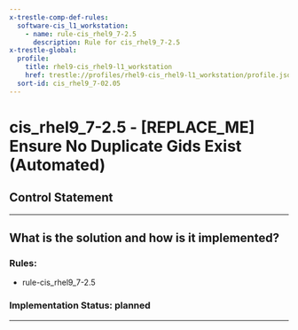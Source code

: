 ```yaml
---
x-trestle-comp-def-rules:
  software-cis_l1_workstation:
    - name: rule-cis_rhel9_7-2.5
      description: Rule for cis_rhel9_7-2.5
x-trestle-global:
  profile:
    title: rhel9-cis_rhel9-l1_workstation
    href: trestle://profiles/rhel9-cis_rhel9-l1_workstation/profile.json
  sort-id: cis_rhel9_7-02.05
---
```


# cis_rhel9_7-2.5 - \[REPLACE_ME\] Ensure No Duplicate Gids Exist (Automated)

## Control Statement

______________________________________________________________________

## What is the solution and how is it implemented?

<!-- For implementation status enter one of: implemented, partial, planned, alternative, not-applicable -->

<!-- Note that the list of rules under ### Rules: is read-only and changes will not be captured after assembly to JSON -->

<!-- Add control implementation description here for control: cis_rhel9_7-2.5 -->

### Rules:

  - rule-cis_rhel9_7-2.5

### Implementation Status: planned

______________________________________________________________________
